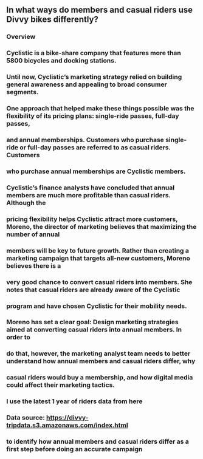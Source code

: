 ## In what ways do members and casual riders use Divvy bikes differently?

### Overview

### Cyclistic is a  bike-share company that features more than 5800 bicycles and docking stations.
### Until now, Cyclistic’s marketing strategy relied on building general awareness and appealing to broad consumer segments.
### One approach that helped make these things possible was the flexibility of its pricing plans: single-ride passes, full-day passes,
### and annual memberships. Customers who purchase single-ride or full-day passes are referred to as casual riders. Customers
### who purchase annual memberships are Cyclistic members.

### Cyclistic’s finance analysts have concluded that annual members are much more profitable than casual riders. Although the
### pricing flexibility helps Cyclistic attract more customers, Moreno, the director of marketing believes that maximizing the number of annual 
### members will be key to future growth. Rather than creating a marketing campaign that targets all-new customers, Moreno believes there is a
### very good chance to convert casual riders into members. She notes that casual riders are already aware of the Cyclistic
### program and have chosen Cyclistic for their mobility needs.

### Moreno has set a clear goal: Design marketing strategies aimed at converting casual riders into annual members. In order to
### do that, however, the marketing analyst team needs to better understand how annual members and casual riders differ, why
### casual riders would buy a membership, and how digital media could affect their marketing tactics.

### I use the latest 1 year of riders data from here
### Data source: https://divvy-tripdata.s3.amazonaws.com/index.html
### to identify how annual members and casual riders differ as a first step before doing an accurate campaign
